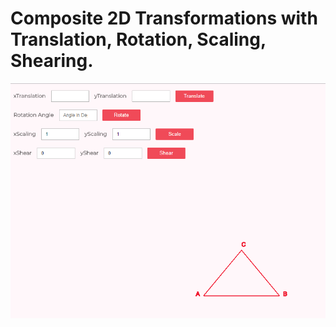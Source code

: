 <h1>Composite 2D Transformations with Translation, Rotation, Scaling, Shearing.</h1>

<img src = "../images/2D.png" >
